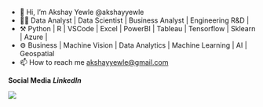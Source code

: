 - 👋 Hi, I’m Akshay Yewle @akshayyewle
- 🧑‍💻 Data Analyst | Data Scientist | Business Analyst | Engineering R&D | 
- ⚒️ Python | R | VSCode | Excel | PowerBI | Tableau | Tensorflow | Sklearn | Azure |
- ⚙️ Business | Machine Vision | Data Analytics | Machine Learning | AI | Geospatial 
- 📫 How to reach me akshayyewle@gmail.com

**Social Media**
***LinkedIn***

![](https://komarev.com/ghpvc/?username=akshayyewle&color=dc143c&style=flat-square&label=PROFILE+VIEWS)


<!---
akshayyewle/akshayyewle is a ✨ special ✨ repository because its `README.md` (this file) appears on your GitHub profile.
You can click the Preview link to take a look at your changes.
--->
